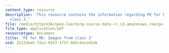 ```yaml
---
content_type: resource
description: 'This resource contains the information regarding PE for ME: Images from
  class 3.'
file: /media/https%3A/open-learning-course-data-rc.s3.amazonaws.com/pe-920-pe-for-me-spring-2005/35131ba572a195431f5fb85c4ace41de_MITPE_920S05_3.pdf
file_type: application/pdf
resourcetype: Document
title: 'PE for ME: Images from class 3'
uid: 35131ba5-72a1-9543-1f5f-b85c4ace41de
---
```

